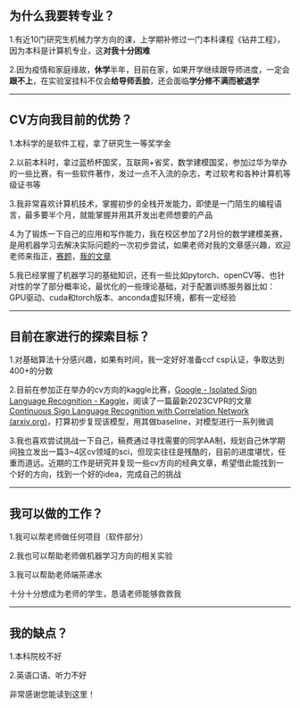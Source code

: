 ##   为什么我要转专业？

1.有近10门研究生机械力学方向的课，上学期补修过一门本科课程《钻井工程》，因为本科是计算机专业，这**对我十分困难**

2.因为疫情和家庭缘故，**休学**半年，目前在家，如果开学继续跟导师进度，一定会**跟不上**，在实验室挂科不仅会**给导师丢脸**，还会面临**学分修不满而被退学**
* * *

##   CV方向我目前的优势？

1.本科学的是软件工程，拿了研究生一等奖学金

2.以前本科时，拿过蓝桥杯国奖，互联网+省奖，数学建模国奖，参加过华为举办的一些比赛，有一些软件著作，发过一点不入流的杂志，考过软考和各种计算机等级证书等

3.我非常喜欢计算机技术，掌握初步的全栈开发能力，即使是一门陌生的编程语言，最多要半个月，就能掌握并用其开发出老师想要的产品

4.为了锻炼一下自己的应用和写作能力，我在校区参加了2月份的数学建模美赛，是用机器学习去解决实际问题的一次初步尝试，如果老师对我的文章感兴趣，欢迎老师来指正，[赛题](./test.pdf)，[我的文章](./paper.pdf)

5.我已经掌握了机器学习的基础知识，还有一些比如pytorch、openCV等、也针对性的学了部分概率论，最优化的一些理论基础，对于配置训练服务器比如：GPU驱动、cuda和torch版本、anconda虚拟环境，都有一定经验
* * *

##   目前在家进行的探索目标？

1.对基础算法十分感兴趣，如果有时间，我一定好好准备ccf csp认证，争取达到400+的分数

2.目前在参加正在举办的cv方向的kaggle比赛，[Google - Isolated Sign Language Recognition - Kaggle](https://www.kaggle.com/competitions/asl-signs)，阅读了一篇最新2023CVPR的文章[Continuous Sign Language Recognition with Correlation Network (arxiv.org)](https://arxiv.org/abs/2303.03202)，打算初步复现该模型，用其做baseline，对模型进行一系列微调

3.我也喜欢尝试挑战一下自己，稿费通过寻找需要的同学AA制，规划自己休学期间独立发出一篇3~4区cv领域的sci，但现实往往是残酷的，目前的进度堪忧，任重而道远。近期的工作是研究并复现一些cv方向的经典文章，希望借此能找到一个好的方向，找到一个好的idea，完成自己的挑战
* * *

##   我可以做的工作？

1.我可以帮老师做任何项目（软件部分）

2.我也可以帮助老师做机器学习方向的相关实验

3.我可以帮助老师端茶递水

十分十分想成为老师的学生，恳请老师能够救救我
* * *

##   我的缺点？

1.本科院校不好

2.英语口语、听力不好

非常感谢您能读到这里！